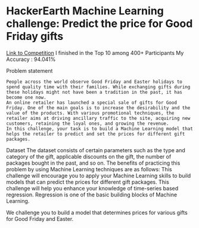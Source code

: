 # HackerEarth Machine Learning challenge: Predict the price for Good Friday gifts

[Link to Competition]('https://www.hackerearth.com/challenges/competitive/hackerearth-machine-learning-challenge-predict-price-good-friday-gifts/')
I finished in the Top 10 among 400+ Participants
My Accuracy : 94.041%

Problem statement

	People across the world observe Good Friday and Easter holidays to spend quality time with their families. While exchanging gifts during these holidays might not have been a tradition in the past, it has become one now.
	An online retailer has launched a special sale of gifts for Good Friday. One of the main goals is to increase the desirability and the value of the products. With various promotional techniques, the retailer aims at driving ancillary traffic to the site, acquiring new customers, retaining the loyal ones, and growing the revenue. 
	In this challenge, your task is to build a Machine Learning model that helps the retailer to predict and set the prices for different gift packages.

Dataset
	The dataset consists of certain parameters such as the type and category of the gift, applicable discounts on the gift, the number of packages bought in the past, and so on.
	The benefits of practicing this problem by using Machine Learning techniques are as follows:
		This challenge will encourage you to apply your Machine Learning skills to build models that can predict the prices for different gift packages.
		This challenge will help you enhance your knowledge of time-series based regression. Regression is one of the basic building blocks of Machine Learning.

We challenge you to build a model that determines prices for various gifts for Good Friday and Easter.